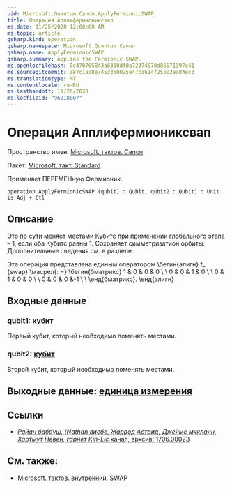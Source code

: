 ```yaml
---
uid: Microsoft.Quantum.Canon.ApplyFermionicSWAP
title: Операция Апплифермиониксвап
ms.date: 11/25/2020 12:00:00 AM
ms.topic: article
qsharp.kind: operation
qsharp.namespace: Microsoft.Quantum.Canon
qsharp.name: ApplyFermionicSWAP
qsharp.summary: Applies the Fermionic SWAP.
ms.openlocfilehash: 0c470705843a6360df0a72374570d86571397e41
ms.sourcegitcommit: a87c1aa8e7453360025e47ba614f25b02ea84ec3
ms.translationtype: MT
ms.contentlocale: ru-RU
ms.lasthandoff: 11/26/2020
ms.locfileid: "96218807"
---
```

# <a name="applyfermionicswap-operation"></a>Операция Апплифермиониксвап

Пространство имен: [Microsoft. тактов. Canon](xref:Microsoft.Quantum.Canon)

Пакет: [Microsoft. такт. Standard](https://nuget.org/packages/Microsoft.Quantum.Standard)


Применяет ПЕРЕМЕНную Фермионик.

```qsharp
operation ApplyFermionicSWAP (qubit1 : Qubit, qubit2 : Qubit) : Unit is Adj + Ctl
```


## <a name="description"></a>Описание

Это по сути меняет местами Кубитс при применении глобального этапа – 1, если оба Кубитс равны 1. Сохраняет симметризатион орбиты.
Дополнительные сведения см. в разделе .

Эта операция представлена единым оператором \бегин{алигн} f_ {swap} \масрел{: =} \бегин{бматрикс} 1 & 0 & 0 & 0 \\ \\ 0 & 0 & 1 & 0 \\ \\ 0 & 1 & 0 & 0 \\ \\ 0 & 0 & 0 &-1 \\ \\ \енд{бматрикс}.
\енд{алигн}

## <a name="input"></a>Входные данные

### <a name="qubit1--qubit"></a>qubit1: [кубит](xref:microsoft.quantum.lang-ref.qubit)

Первый кубит, который необходимо поменять местами.


### <a name="qubit2--qubit"></a>qubit2: [кубит](xref:microsoft.quantum.lang-ref.qubit)

Второй кубит, который необходимо поменять местами.



## <a name="output--unit"></a>Выходные данные: [единица измерения](xref:microsoft.quantum.lang-ref.unit)



## <a name="references"></a>Ссылки

- [*Райан баббуш, (Nathan виебе, Жаррод Астрид, Джеймс мкклаин, Хартмут Невен, гарнет Kin-Lic* канал, арксив: 1706.00023](https://arxiv.org/pdf/1706.00023.pdf)

## <a name="see-also"></a>См. также:

- [Microsoft. тактов. внутренний. SWAP](xref:Microsoft.Quantum.Intrinsic.SWAP)